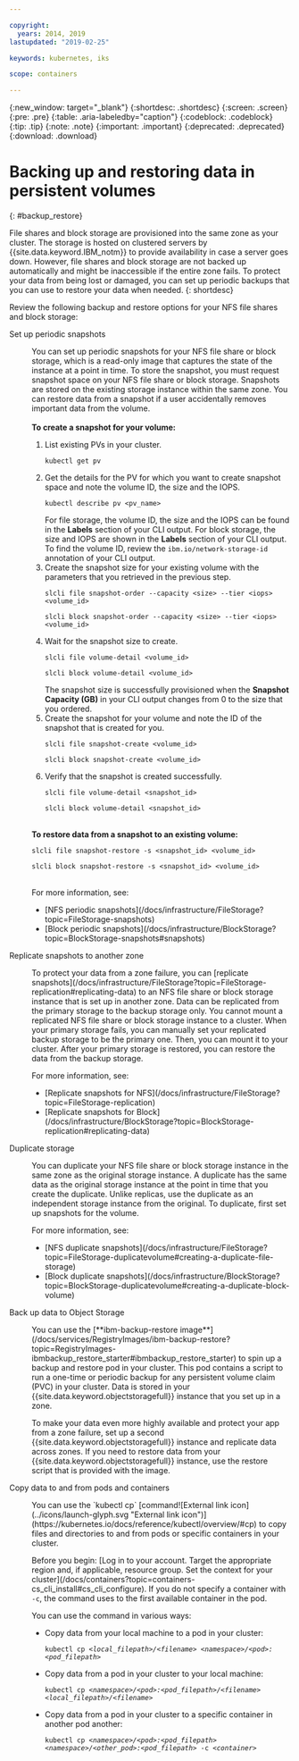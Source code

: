 ```yaml
---

copyright:
  years: 2014, 2019
lastupdated: "2019-02-25"

keywords: kubernetes, iks 

scope: containers

---
```


{:new_window: target="_blank"}
{:shortdesc: .shortdesc}
{:screen: .screen}
{:pre: .pre}
{:table: .aria-labeledby="caption"}
{:codeblock: .codeblock}
{:tip: .tip}
{:note: .note}
{:important: .important}
{:deprecated: .deprecated}
{:download: .download}


# Backing up and restoring data in persistent volumes
{: #backup_restore}

File shares and block storage are provisioned into the same zone as your cluster. The storage is hosted on clustered servers by {{site.data.keyword.IBM_notm}} to provide availability in case a server goes down. However, file shares and block storage are not backed up automatically and might be inaccessible if the entire zone fails. To protect your data from being lost or damaged, you can set up periodic backups that you can use to restore your data when needed.
{: shortdesc}

Review the following backup and restore options for your NFS file shares and block storage:

<dl>
  <dt>Set up periodic snapshots</dt>
  <dd><p>You can set up periodic snapshots for your NFS file share or block storage, which is a read-only image that captures the state of the instance at a point in time. To store the snapshot, you must request snapshot space on your NFS file share or block storage. Snapshots are stored on the existing storage instance within the same zone. You can restore data from a snapshot if a user accidentally removes important data from the volume. </br></br> <strong>To create a snapshot for your volume: </strong><ol><li>List existing PVs in your cluster. <pre class="pre"><code>kubectl get pv</code></pre></li><li>Get the details for the PV for which you want to create snapshot space and note the volume ID, the size and the IOPS. <pre class="pre"><code>kubectl describe pv &lt;pv_name&gt;</code></pre> For file storage, the volume ID, the size and the IOPS can be found in the <strong>Labels</strong> section of your CLI output. For block storage, the size and IOPS are shown in the <strong>Labels</strong> section of your CLI output. To find the volume ID, review the <code>ibm.io/network-storage-id</code> annotation of your CLI output. </li><li>Create the snapshot size for your existing volume with the parameters that you retrieved in the previous step. <pre class="pre"><code>slcli file snapshot-order --capacity &lt;size&gt; --tier &lt;iops&gt; &lt;volume_id&gt;</code></pre><pre class="pre"><code>slcli block snapshot-order --capacity &lt;size&gt; --tier &lt;iops&gt; &lt;volume_id&gt;</code></pre></li><li>Wait for the snapshot size to create. <pre class="pre"><code>slcli file volume-detail &lt;volume_id&gt;</code></pre><pre class="pre"><code>slcli block volume-detail &lt;volume_id&gt;</code></pre>The snapshot size is successfully provisioned when the <strong>Snapshot Capacity (GB)</strong> in your CLI output changes from 0 to the size that you ordered. </li><li>Create the snapshot for your volume and note the ID of the snapshot that is created for you. <pre class="pre"><code>slcli file snapshot-create &lt;volume_id&gt;</code></pre><pre class="pre"><code>slcli block snapshot-create &lt;volume_id&gt;</code></pre></li><li>Verify that the snapshot is created successfully. <pre class="pre"><code>slcli file volume-detail &lt;snapshot_id&gt;</code></pre><pre class="pre"><code>slcli block volume-detail &lt;snapshot_id&gt;</code></pre></li></ol></br><strong>To restore data from a snapshot to an existing volume: </strong><pre class="pre"><code>slcli file snapshot-restore -s &lt;snapshot_id&gt; &lt;volume_id&gt;</code></pre><pre class="pre"><code>slcli block snapshot-restore -s &lt;snapshot_id&gt; &lt;volume_id&gt;</code></pre></br>For more information, see:<ul><li>[NFS periodic snapshots](/docs/infrastructure/FileStorage?topic=FileStorage-snapshots)</li><li>[Block periodic snapshots](/docs/infrastructure/BlockStorage?topic=BlockStorage-snapshots#snapshots)</li></ul></p></dd>
  <dt>Replicate snapshots to another zone</dt>
 <dd><p>To protect your data from a zone failure, you can [replicate snapshots](/docs/infrastructure/FileStorage?topic=FileStorage-replication#replicating-data) to an NFS file share or block storage instance that is set up in another zone. Data can be replicated from the primary storage to the backup storage only. You cannot mount a replicated NFS file share or block storage instance to a cluster. When your primary storage fails, you can manually set your replicated backup storage to be the primary one. Then, you can mount it to your cluster. After your primary storage is restored, you can restore the data from the backup storage.</p>
 <p>For more information, see:<ul><li>[Replicate snapshots for NFS](/docs/infrastructure/FileStorage?topic=FileStorage-replication)</li><li>[Replicate snapshots for Block](/docs/infrastructure/BlockStorage?topic=BlockStorage-replication#replicating-data)</li></ul></p></dd>
 <dt>Duplicate storage</dt>
 <dd><p>You can duplicate your NFS file share or block storage instance in the same zone as the original storage instance. A duplicate has the same data as the original storage instance at the point in time that you create the duplicate. Unlike replicas, use the duplicate as an independent storage instance from the original. To duplicate, first set up snapshots for the volume.</p>
 <p>For more information, see:<ul><li>[NFS duplicate snapshots](/docs/infrastructure/FileStorage?topic=FileStorage-duplicatevolume#creating-a-duplicate-file-storage)</li><li>[Block duplicate snapshots](/docs/infrastructure/BlockStorage?topic=BlockStorage-duplicatevolume#creating-a-duplicate-block-volume)</li></ul></p></dd>
  <dt>Back up data to Object Storage</dt>
  <dd><p>You can use the [**ibm-backup-restore image**](/docs/services/RegistryImages/ibm-backup-restore?topic=RegistryImages-ibmbackup_restore_starter#ibmbackup_restore_starter) to spin up a backup and restore pod in your cluster. This pod contains a script to run a one-time or periodic backup for any persistent volume claim (PVC) in your cluster. Data is stored in your {{site.data.keyword.objectstoragefull}} instance that you set up in a zone.</p>
  <p>To make your data even more highly available and protect your app from a zone failure, set up a second {{site.data.keyword.objectstoragefull}} instance and replicate data across zones. If you need to restore data from your {{site.data.keyword.objectstoragefull}} instance, use the restore script that is provided with the image.</p></dd>
<dt>Copy data to and from pods and containers</dt>
<dd><p>You can use the `kubectl cp` [command![External link icon](../icons/launch-glyph.svg "External link icon")](https://kubernetes.io/docs/reference/kubectl/overview/#cp) to copy files and directories to and from pods or specific containers in your cluster.</p>
<p>Before you begin: [Log in to your account. Target the appropriate region and, if applicable, resource group. Set the context for your cluster](/docs/containers?topic=containers-cs_cli_install#cs_cli_configure). If you do not specify a container with <code>-c</code>, the command uses to the first available container in the pod.</p>
<p>You can use the command in various ways:</p>
<ul>
<li>Copy data from your local machine to a pod in your cluster: <pre class="pre"><code>kubectl cp <var>&lt;local_filepath&gt;/&lt;filename&gt;</var> <var>&lt;namespace&gt;/&lt;pod&gt;:&lt;pod_filepath&gt;</var></code></pre></li>
<li>Copy data from a pod in your cluster to your local machine: <pre class="pre"><code>kubectl cp <var>&lt;namespace&gt;/&lt;pod&gt;:&lt;pod_filepath&gt;/&lt;filename&gt;</var> <var>&lt;local_filepath&gt;/&lt;filename&gt;</var></code></pre></li>
<li>Copy data from a pod in your cluster to a specific container in another pod another: <pre class="pre"><code>kubectl cp <var>&lt;namespace&gt;/&lt;pod&gt;:&lt;pod_filepath&gt;</var> <var>&lt;namespace&gt;/&lt;other_pod&gt;:&lt;pod_filepath&gt;</var> -c <var>&lt;container></var></code></pre></li>
</ul></dd>
  </dl>

